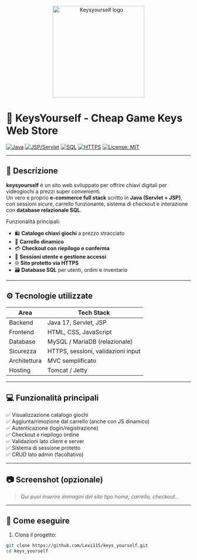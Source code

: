 <p align="center">
  <img src="" alt="Keysyourself logo" style="width: 250px" />
  <br>
</p>

# 🔐 KeysYourself - Cheap Game Keys Web Store

[![Java](https://img.shields.io/badge/java-17-red?logo=java)](https://www.oracle.com/java/)
[![JSP/Servlet](https://img.shields.io/badge/servlet--jsp-enabled-green)](https://jakarta.ee/specifications/servlet/)
[![SQL](https://img.shields.io/badge/database-SQL-blue)]()
[![HTTPS](https://img.shields.io/badge/secure-HTTPS-success)]()
[![License: MIT](https://img.shields.io/badge/license-MIT-yellow.svg)](https://opensource.org/licenses/MIT)

---

## 🛒 Descrizione

**keysyourself** è un sito web sviluppato per offrire chiavi digitali per videogiochi a prezzi super convenienti.  
Un vero e proprio **e-commerce full stack** scritto in **Java (Servlet + JSP)**, con sessioni sicure, carrello funzionante, sistema di checkout e interazione con **database relazionale SQL**.

Funzionalità principali:
- 🛍️ **Catalogo chiavi giochi** a prezzo stracciato
- 🛒 **Carrello dinamico**
- 💳 **Checkout con riepilogo e conferma**
- 🔐 **Sessioni utente e gestione accessi**
- 🌐 **Sito protetto via HTTPS**
- 🗃️ **Database SQL** per utenti, ordini e inventario

---

## ⚙️ Tecnologie utilizzate

| Area        | Tech Stack                         |
|-------------|------------------------------------|
| Backend     | Java 17, Servlet, JSP              |
| Frontend    | HTML, CSS, JavaScript              |
| Database    | MySQL / MariaDB (relazionale)      |
| Sicurezza   | HTTPS, sessioni, validazioni input |
| Architettura| MVC semplificato                   |
| Hosting     | Tomcat / Jetty                     |

---

## 💻 Funzionalità principali

✅ Visualizzazione catalogo giochi  
✅ Aggiunta/rimozione dal carrello (anche con JS dinamico)  
✅ Autenticazione (login/registrazione)  
✅ Checkout e riepilogo ordine  
✅ Validazioni lato client e server  
✅ Sistema di sessione protetto  
✅ CRUD lato admin (facoltativo)

---

## 📷 Screenshot (opzionale)

> *Qui puoi inserire immagini del sito tipo home, carrello, checkout...*

---

## 🚀 Come eseguire

1. Clona il progetto:

```bash
git clone https://github.com/Lexi115/keys_yourself.git
cd keys_yourself
